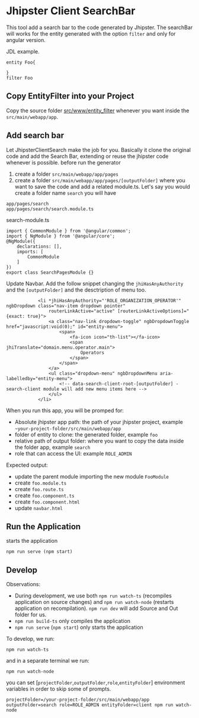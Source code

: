 # Jhipster Client SearchBar 
This tool add a search bar to the code generated by Jhipster.  The searchBar will works for the entity generated with the option `filter` and only for angular version.

JDL example.
````
entity Foo{

}
filter Foo
````

## Copy EntityFilter into your Project
Copy the source folder [src/www/entity_filter](https://github.com/donateoa/jhipster-client-search/tree/master/src) whenever you want inside the `src/main/webapp/app`.

## Add search bar
Let JhipsterClientSearch make the job for you. Basically it clone the original code and add the Search Bar, extending or reuse the jhipster code whenever is possible.
before run the generator 
1. create a folder `src/main/webapp/app/pages` 
2. create a folder `src/main/webapp/app/pages/[outputFolder]` where you want to save the code and add a related module.ts. Let's say you would create a folder name `search` you will have
```
app/pages/search
app/pages/search/search.module.ts
```
search-module.ts
````
import { CommonModule } from '@angular/common';
import { NgModule } from '@angular/core';
@NgModule({
    declarations: [],
    imports: [
        CommonModule
    ]
})
export class SearchPagesModule {}

````
Update Navbar. Add the follow snippet changing the `jhiHasAnyAuthority` and the `[outputFolder]` and the desctription of menu too.
```
            <li *jhiHasAnyAuthority="'ROLE_ORGANIZATION_OPERATOR'" ngbDropdown class="nav-item dropdown pointer"
                routerLinkActive="active" [routerLinkActiveOptions]="{exact: true}">
                <a class="nav-link dropdown-toggle" ngbDropdownToggle href="javascript:void(0);" id="entity-menu">
                    <span>
                        <fa-icon icon="th-list"></fa-icon>
                        <span jhiTranslate="domain.menu.operator.main">
                            Operators
                        </span>
                    </span>
                </a>
                <ul class="dropdown-menu" ngbDropdownMenu aria-labelledby="entity-menu">
                    <!-- data-search-client-root-[outputFolder] - search-client module will add new menu items here -->
                </ul>
            </li>
```

When you run this app, you will be promped for:
- Absolute jhipster app path: the path of your jhipster project, example `~your-project-folder/src/main/webapp/app`
- folder of entity to clone: the generated folder, example `foo`
- relative path of output folder: where you want to copy the data inside the folder app, example `search`
- role that can access the UI: example `ROLE_ADMIN`

Expected output:
- update the parent module importing the new module `FooModule`
- create `foo.module.ts` 
- create `foo.route.ts`
- create `foo.component.ts`
- create `foo.component.html`
- update `navbar.html`

## Run the Application
starts the application
````
npm run serve (npm start)
````

## Develop

Observations:

- During development, we use both `npm run watch-ts` (recompiles application on source changes) and `npm run watch-node` (restarts application on recompilation). `npm run dev` will add Source and Out folder for us.
- `npm run build-ts` only compiles the application
- `npm run serve` (`npm start`) only starts the application

To develop, we run:

```
npm run watch-ts
```

and in a separate terminal we run:
````
npm run watch-node
````
you can set [`projectFolder`,`outputFolder`,`role`,`entityFolder`] environment variables in order to skip some of prompts.
````
projectFolder=/your-project-folder/src/main/webapp/app outputFolder=search role=ROLE_ADMIN entityFolder=client npm run watch-node
````
